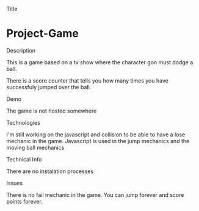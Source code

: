 Title

# Project-Game

Description

This is a game based on a tv show where the character gon must dodge a ball.

There is a score counter that tells you how many times you have successfuly jumped over the ball.

Demo

The game is not hosted somewhere

Technologies

I'm still working on the javascript and collision to be able to have a lose mechanic in the game.
Javascript is used in the jump mechanics and the moving ball mechanics

Technical Info

There are no instalation processes

Issues

There is no fail mechanic in the game. You can jump forever and score points forever.
